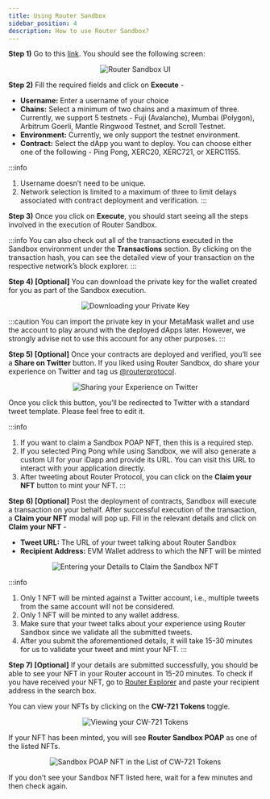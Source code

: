 ```yaml
---
title: Using Router Sandbox
sidebar_position: 4
description: How to use Router Sandbox?
---
```


**Step 1)** Go to this [link](https://sandbox.routerprotocol.com/). You should see the following screen:

<center><img src={require('./images/step-1.png').default} alt="Router Sandbox UI" style={{width: 800, marginBottom: 12}}/></center>

**Step 2)** Fill the required fields and click on **Execute** - 
- **Username:** Enter a username of your choice
- **Chains:** Select a minimum of two chains and a maximum of three. Currently, we support 5 testnets - Fuji (Avalanche), Mumbai (Polygon), Arbitrum Goerli, Mantle Ringwood Testnet, and Scroll Testnet. 
- **Environment:** Currently, we only support the testnet environment. 
- **Contract:** Select the dApp you want to deploy. You can choose either one of the following - Ping Pong, XERC20, XERC721, or XERC1155. 

:::info
1. Username doesn’t need to be unique. 
2. Network selection is limited to a maximum of three to limit delays associated with contract deployment and verification. 
:::

**Step 3)** Once you click on **Execute**, you should start seeing all the steps involved in the execution of Router Sandbox.

:::info
You can also check out all of the transactions executed in the Sandbox environment under the **Transactions** section. By clicking on the transaction hash, you can see the detailed view of your transaction on the respective network’s block explorer. 
:::

**Step 4) [Optional]**  You can download the private key for the wallet created for you as part of the Sandbox execution.

<center><img src={require('./images/step-4.png').default} alt="Downloading your Private Key" style={{width: 600, marginBottom: 12}}/></center>

:::caution
You can import the private key in your MetaMask wallet and use the account to play around with the deployed dApps later. However, we strongly advise not to use this account for any other purposes.
:::

**Step 5) [Optional]** Once your contracts are deployed and verified, you’ll see a **Share on Twitter** button. If you liked using Router Sandbox, do share your experience on Twitter and tag us [@routerprotocol](https://twitter.com/routerprotocol). 

<center><img src={require('./images/step-5.png').default} alt="Sharing your Experience on Twitter" style={{width: 600, marginBottom: 12}}/></center>

Once you click this button, you’ll be redirected to Twitter with a standard tweet template. Please feel free to edit it. 

:::info
1. If you want to claim a Sandbox POAP NFT, then this is a required step.
2. If you selected Ping Pong while using Sandbox, we will also generate a custom UI for your iDapp and provide its URL. You can visit this URL to interact with your application directly. 
3. After tweeting about Router Protocol, you can click on the **Claim your NFT** button to mint your NFT. 
:::

**Step 6) [Optional]** Post the deployment of contracts, Sandbox will execute a transaction on your behalf. After successful execution of the transaction, a **Claim your NFT** modal will pop up. Fill in the relevant details and click on **Claim your NFT** -
- **Tweet URL:** The URL of your tweet talking about Router Sandbox
- **Recipient Address:** EVM Wallet address to which the NFT will be minted

<center><img src={require('./images/step-6.png').default} alt="Entering your Details to Claim the Sandbox NFT" style={{width: 200, marginBottom: 12}}/></center>

:::info
1. Only 1 NFT will be minted against a Twitter account, i.e., multiple tweets from the same account will not be considered.
2. Only 1 NFT will be minted to any wallet address. 
3. Make sure that your tweet talks about your experience using Router Sandbox since we validate all the submitted tweets. 
4. After you submit the aforementioned details, it will take 15-30 minutes for us to validate your tweet and mint your NFT.
:::


**Step 7) [Optional]** If your details are submitted successfully, you should be able to see your NFT in your Router account in 15-20 minutes. To check if you have received your NFT, go to [Router Explorer](https://explorer.testnet.routerchain.dev/) and paste your recipient address in the search box. 

<!-- <center><img src={require('./images/step-7-1.png').default} alt="Router Explorer" style={{width: 800, marginBottom: 12}}/></center> -->

You can view your NFTs by clicking on the **CW-721 Tokens** toggle.

<center><img src={require('./images/step-7-2.png').default} alt="Viewing your CW-721 Tokens" style={{width: 800, marginBottom: 12}}/></center>

If your NFT has been minted, you will see **Router Sandbox POAP** as one of the listed NFTs.

<center><img src={require('./images/sandbox-poap.png').default} alt="Sandbox POAP NFT in the List of CW-721 Tokens" style={{width: 800, marginBottom: 12}}/></center>

If you don’t see your Sandbox NFT listed here, wait for a few minutes and then check again.